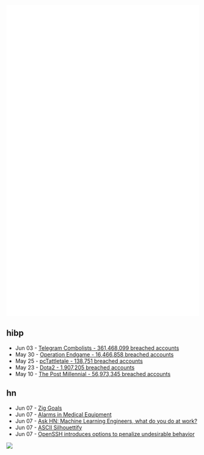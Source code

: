 ![Metrics](https://raw.githubusercontent.com/phixion/phixion/master/metrics.svg)

## hibp

<!--
for https://github.com/phixion/phixion/blob/main/.github/workflows/feeds.yml
-->
<!--START_SECTION:haveibeenpwnd-->
- Jun 03 - [Telegram Combolists - 361,468,099 breached accounts](https://haveibeenpwned.com/PwnedWebsites#TelegramCombolists)
- May 30 - [Operation Endgame - 16,466,858 breached accounts](https://haveibeenpwned.com/PwnedWebsites#OperationEndgame)
- May 25 - [pcTattletale - 138,751 breached accounts](https://haveibeenpwned.com/PwnedWebsites#pcTattletale)
- May 23 - [Dota2 - 1,907,205 breached accounts](https://haveibeenpwned.com/PwnedWebsites#Dota2)
- May 10 - [The Post Millennial - 56,973,345 breached accounts](https://haveibeenpwned.com/PwnedWebsites#ThePostMillennial)
<!--END_SECTION:haveibeenpwnd-->

## hn

<!--
for https://github.com/phixion/phixion/blob/main/.github/workflows/feeds.yml
-->
<!--START_SECTION:hn-->
- Jun 07 - [Zig Goals](https://github.com/ziglang/zig/tree/4236b85c722b36cb31595634bae0ff28d6082761)
- Jun 07 - [Alarms in Medical Equipment](https://th.id.au/alarms/)
- Jun 07 - [Ask HN: Machine Learning Engineers, what do you do at work?](https://news.ycombinator.com/item?id=40610794)
- Jun 07 - [ASCII Silhouettify](https://meatfighter.com/ascii-silhouettify/)
- Jun 07 - [OpenSSH introduces options to penalize undesirable behavior](https://undeadly.org/cgi?action=article;sid=20240607042157)
<!--END_SECTION:hn-->

<!--
for https://yhype.me
-->
![](https://hit.yhype.me/github/profile?user_id=13013670)
